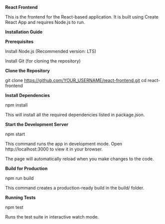 **React Frontend**

This is the frontend for the React-based application. It is built using Create React App and requires Node.js to run.

**Installation Guide**

**Prerequisites**

Install Node.js (Recommended version: LTS)

Install Git (for cloning the repository)

**Clone the Repository**

git clone https://github.com/YOUR_USERNAME/react-frontend.git
cd react-frontend

**Install Dependencies**

npm install

This will install all the required dependencies listed in package.json.

**Start the Development Server**

npm start

This command runs the app in development mode. Open http://localhost:3000 to view it in your browser.

The page will automatically reload when you make changes to the code.

**Build for Production**

npm run build

This command creates a production-ready build in the build/ folder.

**Running Tests**

npm test

Runs the test suite in interactive watch mode.
